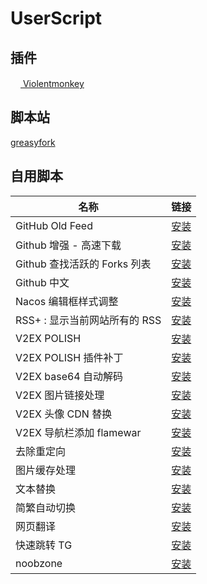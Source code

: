 # UserScript

## 插件

[<img src="https://violentmonkey.github.io/static/vm-6437e4e5a400c6eff1c23ead4d549b0a.png" height="16px"> Violentmonkey](https://violentmonkey.github.io/)

## 脚本站

[greasyfork](https://greasyfork.org/zh-CN)

## 自用脚本

| 名称                          | 链接                                                      |
| ----------------------------- | --------------------------------------------------------- |
| GitHub Old Feed               | [安装][github-old-feed]                                   |
| Github 增强 - 高速下载        | [安装][GithubEnhanced-High-Speed-Download]                |
| Github 查找活跃的 Forks 列表  | [安装][github-find-active-forks]                          |
| Github 中文                   | [安装][github-chinese]                                    |
| Nacos 编辑框样式调整          | [安装][nacos-style]                                       |
| RSS+ : 显示当前网站所有的 RSS | [安装][rss-show-site-all-rss]                             |
| V2EX POLISH                   | [安装][v2ex-polish]                                       |
| V2EX POLISH 插件补丁          | [安装][v2ex-polish-patch]                                 |
| V2EX base64 自动解码          | [安装][v2ex-base64-auto-decode]                           |
| V2EX 图片链接处理             | [安装][v2ex-link-to-img]                                  |
| V2EX 头像 CDN 替换            | [安装][v2ex-avatar-cdn-replace]                           |
| V2EX 导航栏添加 flamewar      | [安装][v2ex-flamewar]                                     |
| 去除重定向                    | [安装][anti-redirect]                                     |
| 图片缓存处理                  | [安装][image-cache]                                       |
| 文本替换                      | [安装][TextReplacer]                                      |
| 简繁自动切换                  | [安装][Switch-Traditional-Chinese-and-Simplified-Chinese] |
| 网页翻译                      | [安装][webpage-translate]                                 |
| 快速跳转 TG                   | [安装][tg-redirect]                                       |
| noobzone                      | [安装][noobzone]                                          |

[说明: 以下为引用, 在页面上不展示]: https://github.com/anaer/UserScript
[v2ex-base64-auto-decode]: https://raw.githubusercontent.com/anaer/UserScript/main/user.js/v2ex-base64-auto-decode.user.js
[v2ex-link-to-img]: https://raw.githubusercontent.com/anaer/UserScript/main/user.js/v2ex-link-to-img.user.js
[GithubEnhanced-High-Speed-Download]: https://raw.githubusercontent.com/anaer/UserScript/main/user.js/GithubEnhanced-High-Speed-Download.user.js
[Switch-Traditional-Chinese-and-Simplified-Chinese]: https://raw.githubusercontent.com/anaer/UserScript/main/user.js/Switch-Traditional-Chinese-and-Simplified-Chinese.user.js
[TextReplacer]: https://raw.githubusercontent.com/anaer/UserScript/main/user.js/TextReplacer.user.js
[anti-redirect]: https://raw.githubusercontent.com/anaer/UserScript/main/user.js/anti-redirect.user.js
[github-find-active-forks]: https://raw.githubusercontent.com/anaer/UserScript/main/user.js/github-find-active-forks.user.js
[github-old-feed]: https://raw.githubusercontent.com/anaer/UserScript/main/user.js/github-old-feed.user.js
[image-cache]: https://raw.githubusercontent.com/anaer/UserScript/main/user.js/image-cache.user.js
[nacos-style]: https://raw.githubusercontent.com/anaer/UserScript/main/user.js/nacos-style.user.js
[rss-show-site-all-rss]: https://raw.githubusercontent.com/anaer/UserScript/main/user.js/rss-show-site-all-rss.user.js
[v2ex-avatar-cdn-replace]: https://raw.githubusercontent.com/anaer/UserScript/main/user.js/v2ex-avatar-cdn-replace.user.js
[v2ex-polish]: https://raw.githubusercontent.com/anaer/UserScript/main/user.js/v2ex-polish.user.js
[v2ex-polish-patch]: https://raw.githubusercontent.com/anaer/UserScript/main/user.js/v2ex-polish-patch.user.js
[webpage-translate]: https://raw.githubusercontent.com/anaer/UserScript/main/user.js/webpage-translate.user.js
[v2ex-flamewar]: https://raw.githubusercontent.com/anaer/UserScript/main/user.js/v2ex-flamewar.user.js
[github-chinese]: https://raw.githubusercontent.com/anaer/UserScript/main/user.js/github-chinese.user.js
[tg-redirect]: https://raw.githubusercontent.com/anaer/UserScript/main/user.js/tg.redirect.user.js
[noobzone]: https://raw.githubusercontent.com/anaer/UserScript/main/user.js/noobzone.user.js
